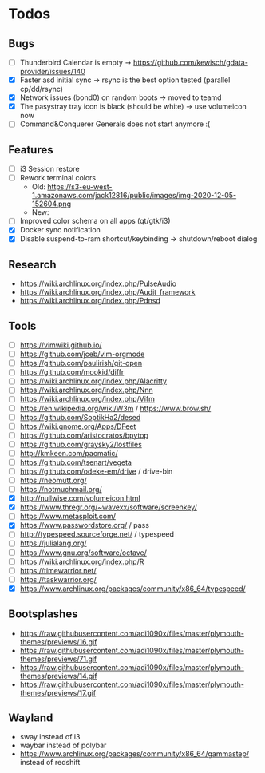 # Todos

## Bugs

- [ ] Thunderbird Calendar is empty -> https://github.com/kewisch/gdata-provider/issues/140
- [x] Faster asd initial sync -> rsync is the best option tested (parallel cp/dd/rsync)
- [x] Network issues (bond0) on random boots -> moved to teamd
- [x] The pasystray tray icon is black (should be white) -> use volumeicon now
- [ ] Command&Conquerer Generals does not start anymore :\(

## Features

- [ ] i3 Session restore
- [ ] Rework terminal colors
  - Old: https://s3-eu-west-1.amazonaws.com/jack12816/public/images/img-2020-12-05-152604.png
  - New:
- [ ] Improved color schema on all apps (qt/gtk/i3)
- [x] Docker sync notification
- [x] Disable suspend-to-ram shortcut/keybinding -> shutdown/reboot dialog

## Research

* https://wiki.archlinux.org/index.php/PulseAudio
* https://wiki.archlinux.org/index.php/Audit_framework
* https://wiki.archlinux.org/index.php/Pdnsd

## Tools

- [ ] https://vimwiki.github.io/
- [ ] https://github.com/jceb/vim-orgmode
- [ ] https://github.com/paulirish/git-open
- [ ] https://github.com/mookid/diffr
- [ ] https://wiki.archlinux.org/index.php/Alacritty
- [ ] https://wiki.archlinux.org/index.php/Nnn
- [ ] https://wiki.archlinux.org/index.php/Vifm
- [ ] https://en.wikipedia.org/wiki/W3m / https://www.brow.sh/
- [ ] https://github.com/SoptikHa2/desed
- [ ] https://wiki.gnome.org/Apps/DFeet
- [ ] https://github.com/aristocratos/bpytop
- [ ] https://github.com/graysky2/lostfiles
- [ ] http://kmkeen.com/pacmatic/
- [ ] https://github.com/tsenart/vegeta
- [ ] https://github.com/odeke-em/drive / drive-bin
- [ ] https://neomutt.org/
- [ ] https://notmuchmail.org/
- [x] http://nullwise.com/volumeicon.html
- [x] https://www.thregr.org/~wavexx/software/screenkey/
- [ ] https://www.metasploit.com/
- [x] https://www.passwordstore.org/ / pass
- [ ] http://typespeed.sourceforge.net/ / typespeed
- [ ] https://julialang.org/
- [ ] https://www.gnu.org/software/octave/
- [ ] https://wiki.archlinux.org/index.php/R
- [ ] https://timewarrior.net/
- [ ] https://taskwarrior.org/
- [x] https://www.archlinux.org/packages/community/x86_64/typespeed/

## Bootsplashes

* https://raw.githubusercontent.com/adi1090x/files/master/plymouth-themes/previews/16.gif
* https://raw.githubusercontent.com/adi1090x/files/master/plymouth-themes/previews/71.gif
* https://raw.githubusercontent.com/adi1090x/files/master/plymouth-themes/previews/14.gif
* https://raw.githubusercontent.com/adi1090x/files/master/plymouth-themes/previews/17.gif

## Wayland

* sway instead of i3
* waybar instead of polybar
* https://www.archlinux.org/packages/community/x86_64/gammastep/ instead of redshift

